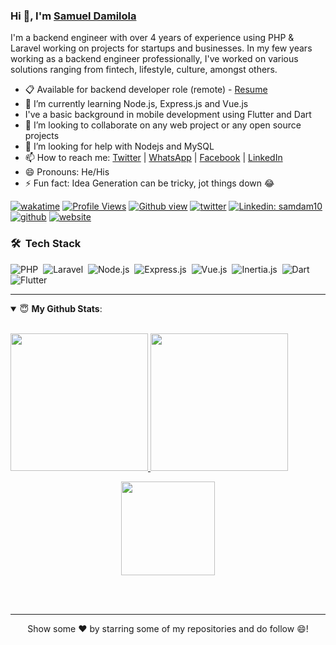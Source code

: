 ### Hi 👋, I'm [Samuel Damilola](https://twitter.com/samdam10) 

I'm a backend engineer with over 4 years of experience using PHP & Laravel working on projects for startups and businesses. In my few years working as a backend engineer professionally, I've worked on various solutions ranging from fintech, lifestyle, culture, amongst others.


- 📋 Available for backend developer role (remote) - [Resume](https://docs.google.com/document/d/1zI81_njjYeDMrhJE4e-w9eAOgb3mOv0KRyJ3w3kL98w/edit?usp=sharing)
- 🌱 I’m currently learning Node.js, Express.js and Vue.js
- I've a basic background in mobile development using Flutter and Dart
- 👯 I’m looking to collaborate on any web project or any open source projects
- 🤔 I’m looking for help with Nodejs and MySQL 
- 📫 How to reach me: [Twitter](https://twitter.com/samdam10) | [WhatsApp](https://wa.me/message/BZTK73Q5AVT4F1) | [Facebook](https://m.facebook.com/ItzSamdam) | [LinkedIn](https://www.linkedin.com/in/samuel-owadayo-6a6bb614b/)
- 😄 Pronouns: He/His
- ⚡ Fun fact: Idea Generation can be tricky, jot things down 😂

[![wakatime](https://wakatime.com/badge/user/f1881d0e-d2eb-4b93-8c28-8dd8d8211b3e.svg)](https://wakatime.com/@f1881d0e-d2eb-4b93-8c28-8dd8d8211b3e)
[![Profile Views](https://gpvc.arturio.dev/samdam10)](https://twitter.com/samdam10) 
[![Github view](https://komarev.com/ghpvc/?username=ItzSamdam&label=Github-Views&color=blue&style=plastic)](https://twitter.com/samdam10)
[![twitter](https://img.shields.io/twitter/follow/samdam10?label=Twitter&logo=twitter&color=%23007ec6&style=plastic)](https://twitter.com/samdam10)
[![Linkedin: samdam10](https://img.shields.io/badge/-SamuelOwadayo-blue?style=flat-square&logo=Linkedin&logoColor=white&link=https://www.linkedin.com/in/samuel-owadayo-6a6bb614b/)](https://www.linkedin.com/in/samuel-owadayo-6a6bb614b/)
[![github](https://img.shields.io/github/followers/itzsamdam?logo=Github&style=plastic)](https://github.com/ItzSamdam)
[![website](https://img.shields.io/badge/PortfolioWebsite-Blog-2648ff?style=flat-square&logo=google-chrome)](https://samuelowadayo.com.ng)
### 🛠 &nbsp;Tech Stack


![PHP](https://img.shields.io/badge/-PHP-05122A?style=flat&logo=php)&nbsp;
![Laravel](https://img.shields.io/badge/-Laravel-05122A?style=flat&logo=Laravel)&nbsp;
![Node.js](https://img.shields.io/badge/-Node.js-05122A?style=flat&logo=node.js)&nbsp;
![Express.js](https://img.shields.io/badge/-Express.js-05122A?style=flat&logo=express.js)&nbsp;
![Vue.js](https://img.shields.io/badge/-Vue.js-05122A?style=flat&logo=vue.js)&nbsp;
![Inertia.js](https://img.shields.io/badge/-Inertia.js-05122A?style=flat&logo=inertia.js)&nbsp;
![Dart](https://img.shields.io/badge/-Dart-05122A?style=flat&logo=dart)&nbsp;
![Flutter](https://img.shields.io/badge/-Flutter-05122A?style=flat&logo=flutter)&nbsp;

---
<details open>
 <summary> 😇 <b>My Github Stats</b>: </summary>
<br>
  
<p>
  <a href="https://github.com/ItzSamdam">
  <img height="220em" src = "https://github-readme-stats.vercel.app/api?username=ItzSamdam&show_icons=true&theme=tokyonight&line_height=33&hide_border=true&count_private=true">
  </a>
  <a href="https://github.com/ItzSamdam">
  <img height="220em" src = "https://github-readme-stats.vercel.app/api/top-langs/?username=ItzSamdam&theme=tokyonight&hide_border=true&&count_private=true&include_all_commits=true">
  </a>
<p align="center">
  <img height="150" src="https://github-readme-stats.vercel.app/api/top-langs/?username=ItzSamdam&layout=compact&hide=html&theme=dracula"/>



</p>
</details>
<br>


<br>
<hr>
<p align = "center">
Show some ❤️ by starring some of my repositories and do follow 😄!
</p>
